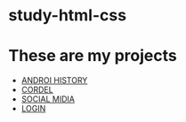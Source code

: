 # study-html-css

<h1>These are my projects</h1>
<ul>
    <li><a href="https://claudiobentodala.github.io/HTMLCSS/android/">ANDROI HISTORY<a>
    <li><a href="https://claudiobentodala.github.io/HTMLCSS/cordel">CORDEL<a>
    <li><a href="https://claudiobentodala.github.io/HTMLCSS/social">SOCIAL MIDIA<a>
    <li><a href="https://claudiobentodala.github.io/HTMLCSS/login">LOGIN<a>
</ul>